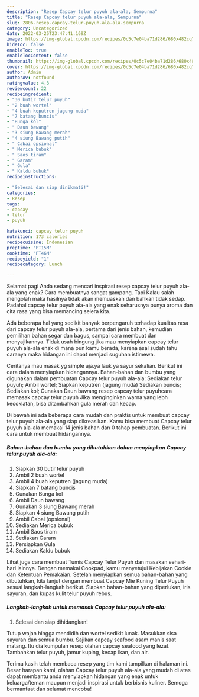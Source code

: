 ```yaml
---
description: "Resep Capcay telur puyuh ala-ala, Sempurna"
title: "Resep Capcay telur puyuh ala-ala, Sempurna"
slug: 2806-resep-capcay-telur-puyuh-ala-ala-sempurna
category: Uncategorized
date: 2022-03-25T23:47:41.169Z
image: https://img-global.cpcdn.com/recipes/0c5c7e04ba71d286/680x482cq70/capcay-telur-puyuh-ala-ala-foto-resep-utama.jpg
hideToc: false
enableToc: true
enableTocContent: false
thumbnail: https://img-global.cpcdn.com/recipes/0c5c7e04ba71d286/680x482cq70/capcay-telur-puyuh-ala-ala-foto-resep-utama.jpg
cover: https://img-global.cpcdn.com/recipes/0c5c7e04ba71d286/680x482cq70/capcay-telur-puyuh-ala-ala-foto-resep-utama.jpg
author: Admin
authorAv: notfound
ratingvalue: 4.3
reviewcount: 22
recipeingredient:
- "30 butir telur puyuh"
- "2 buah wortel"
- "4 buah keputren jagung muda"
- "7 batang buncis"
- "Bunga kol"
- " Daun bawang"
- "3 siung Bawang merah"
- "4 siung Bawang putih"
- " Cabai opsional"
- " Merica bubuk"
- " Saos tiram"
- " Garam"
- " Gula"
- " Kaldu bubuk"
recipeinstructions:

- "Selesai dan siap dinikmati!"
categories:
- Resep
tags:
- capcay
- telur
- puyuh

katakunci: capcay telur puyuh 
nutrition: 173 calories
recipecuisine: Indonesian
preptime: "PT15M"
cooktime: "PT46M"
recipeyield: "1"
recipecategory: Lunch

---
```



Selamat pagi Anda sedang mencari inspirasi resep capcay telur puyuh ala-ala yang enak? Cara membuatnya sangat gampang. Tapi Kalau salah mengolah maka hasilnya tidak akan memuaskan dan bahkan tidak sedap. Padahal capcay telur puyuh ala-ala yang enak seharusnya punya aroma dan cita rasa yang bisa memancing selera kita.


Ada beberapa hal yang sedikit banyak berpengaruh terhadap kualitas rasa dari capcay telur puyuh ala-ala, pertama dari jenis bahan, kemudian pemilihan bahan segar dan bagus, sampai cara membuat dan menyajikannya. Tidak usah bingung jika mau menyiapkan capcay telur puyuh ala-ala enak di mana pun kamu berada, karena asal sudah tahu caranya maka hidangan ini dapat menjadi suguhan istimewa.

Ceritanya mau masak yg simple aja.ya lauk ya sayur sekalian. Berikut ini cara dalam menyiapkan hidangannya. Bahan-bahan dan bumbu yang digunakan dalam pembuatan Capcay telur puyuh ala-ala: Sediakan telur puyuh; Ambil wortel; Siapkan keputren (jagung muda) Sediakan buncis; Sediakan kol; Gunakan Daun bawang resep capcay telur puyuhcara memasak capcay telur puyuh Jika menginginkan warna yang lebh kecoklatan, bisa ditambahkan gula merah dan kecap.


Di bawah ini ada beberapa cara mudah dan praktis untuk membuat capcay telur puyuh ala-ala yang siap dikreasikan. Kamu bisa membuat Capcay telur puyuh ala-ala memakai 14 jenis bahan dan 0 tahap pembuatan. Berikut ini cara untuk membuat hidangannya.

<!--inarticleads1-->

##### Bahan-bahan dan bumbu yang dibutuhkan dalam menyiapkan Capcay telur puyuh ala-ala:

1. Siapkan 30 butir telur puyuh
1. Ambil 2 buah wortel
1. Ambil 4 buah keputren (jagung muda)
1. Siapkan 7 batang buncis
1. Gunakan Bunga kol
1. Ambil  Daun bawang
1. Gunakan 3 siung Bawang merah
1. Siapkan 4 siung Bawang putih
1. Ambil  Cabai (opsional)
1. Sediakan  Merica bubuk
1. Ambil  Saos tiram
1. Sediakan  Garam
1. Persiapkan  Gula
1. Sediakan  Kaldu bubuk


Lihat juga cara membuat Tumis Capcay Telur Puyuh dan masakan sehari-hari lainnya. Dengan memakai Cookpad, kamu menyetujui Kebijakan Cookie dan Ketentuan Pemakaian. Setelah menyiapkan semua bahan-bahan yang dibutuhkan, kita lanjut dengan membuat Capcay Mie Kuning Telur Puyuh sesuai langkah-langkah berikut. Siapkan bahan-bahan yang diperlukan, iris sayuran, dan kupas kulit telur puyuh rebus. 

<!--inarticleads2-->

##### Langkah-langkah untuk memasak Capcay telur puyuh ala-ala:


1. Selesai dan siap dihidangkan!

Tutup wajan hingga mendidih dan wortel sedikit lunak. Masukkan sisa sayuran dan semua bumbu. Sajikan capcay seafood asam manis saat matang. Itu dia kumpulan resep olahan capcay seafood yang lezat. Tambahkan telur puyuh, jamur kuping, kecap ikan, dan air. 

Terima kasih telah membaca resep yang tim kami tampilkan di halaman ini. Besar harapan kami, olahan Capcay telur puyuh ala-ala yang mudah di atas dapat membantu anda menyiapkan hidangan yang enak untuk keluarga/teman maupun menjadi inspirasi untuk berbisnis kuliner. Semoga bermanfaat dan selamat mencoba!
